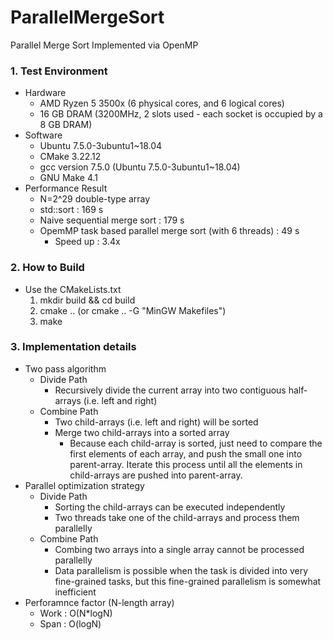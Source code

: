 # ParallelMergeSort
Parallel Merge Sort Implemented via OpenMP
 
### 1. Test Environment
- Hardware
    - AMD Ryzen 5 3500x (6 physical cores, and 6 logical cores)  
    - 16 GB DRAM (3200MHz, 2 slots used - each socket is occupied by a 8 GB DRAM)  
- Software
    - Ubuntu 7.5.0-3ubuntu1~18.04
    - CMake 3.22.12 
    - gcc version 7.5.0 (Ubuntu 7.5.0-3ubuntu1~18.04)  
    - GNU Make 4.1  
- Performance Result
    - N=2^29 double-type array
    - std::sort : 169 s
    - Naive sequential merge sort : 179 s
    - OpemMP task based parallel merge sort (with 6 threads) : 49 s
        - Speed up : 3.4x

### 2. How to Build
- Use the CMakeLists.txt  
    1. mkdir build && cd build  
    2. cmake .. (or cmake .. -G "MinGW Makefiles")  
    3. make  

### 3. Implementation details
- Two pass algorithm
    - Divide Path 
        - Recursively divide the current array into two contiguous half-arrays (i.e. left and right)
    - Combine Path
        - Two child-arrays (i.e. left and right) will be sorted
        - Merge two child-arrays into a sorted array 
            - Because each child-array is sorted, just need to compare the first elements of each array, and push the small one into parent-array. Iterate this process until all the elements in child-arrays are pushed into parent-array.
- Parallel optimization strategy
    - Divide Path 
        - Sorting the child-arrays can be executed independently
        - Two threads take one of the child-arrays and process them parallelly
    - Combine Path
        - Combing two arrays into a single array cannot be processed parallelly 
        - Data parallelism is possible when the task is divided into very fine-grained tasks, but this fine-grained parallelism is somewhat inefficient
- Perforamnce factor (N-length array)
    - Work : O(N*logN)
    - Span : O(logN)
